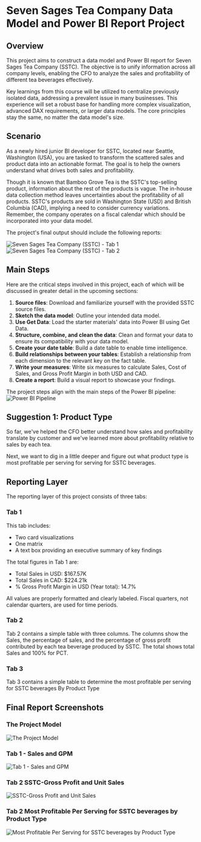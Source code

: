 # Seven Sages Tea Company Data Model and Power BI Report Project

## Overview
This project aims to construct a data model and Power BI report for Seven Sages Tea Company (SSTC). The objective is to unify information across all company levels, enabling the CFO to analyze the sales and profitability of different tea beverages effectively.

Key learnings from this course will be utilized to centralize previously isolated data, addressing a prevalent issue in many businesses. This experience will set a robust base for handling more complex visualization, advanced DAX requirements, or larger data models. The core principles stay the same, no matter the data model's size.

## Scenario
As a newly hired junior BI developer for SSTC, located near Seattle, Washington (USA), you are tasked to transform the scattered sales and product data into an actionable format. The goal is to help the owners understand what drives both sales and profitability.

Though it is known that Bamboo Grove Tea is the SSTC's top-selling product, information about the rest of the products is vague. The in-house data collection method leaves uncertainties about the profitability of all products. SSTC's products are sold in Washington State (USD) and British Columbia (CAD), implying a need to consider currency variations. Remember, the company operates on a fiscal calendar which should be incorporated into your data model.

The project's final output should include the following reports:

![Seven Sages Tea Company (SSTC) - Tab 1](ScreenShots/Seven%20Sages%20Tea%20Company(SSTS)%20Tab%201.jpeg)
![Seven Sages Tea Company (SSTC) - Tab 2](ScreenShots/Seven%20Sages%20Tea%20Company(SSTS)%20Tab%202.jpeg)

## Main Steps
Here are the critical steps involved in this project, each of which will be discussed in greater detail in the upcoming sections:

1. **Source files**: Download and familiarize yourself with the provided SSTC source files.
2. **Sketch the data model**: Outline your intended data model.
3. **Use Get Data**: Load the starter materials' data into Power BI using Get Data.
4. **Structure, combine, and clean the data**: Clean and format your data to ensure its compatibility with your data model.
5. **Create your date table**: Build a date table to enable time intelligence.
6. **Build relationships between your tables**: Establish a relationship from each dimension to the relevant key on the fact table.
7. **Write your measures**: Write six measures to calculate Sales, Cost of Sales, and Gross Profit Margin in both USD and CAD.
8. **Create a report**: Build a visual report to showcase your findings.

The project steps align with the main steps of the Power BI pipeline:
![Power BI Pipeline](ScreenShots/power-bi-pipeline.png)

## Suggestion 1: Product Type
So far, we've helped the CFO better understand how sales and profitability translate by customer and we've learned more about profitability relative to sales by each tea.

Next, we want to dig in a little deeper and figure out what product type is most profitable per serving for serving for SSTC beverages.


## Reporting Layer

The reporting layer of this project consists of three tabs:

### Tab 1

This tab includes:

- Two card visualizations
- One matrix
- A text box providing an executive summary of key findings

The total figures in Tab 1 are:

- Total Sales in USD: $167.57K
- Total Sales in CAD: $224.21k
- % Gross Profit Margin in USD (Year total): 14.7%

All values are properly formatted and clearly labeled. Fiscal quarters, not calendar quarters, are used for time periods.

### Tab 2

Tab 2 contains a simple table with three columns. The columns show the Sales, the percentage of sales, and the percentage of gross profit contributed by each tea beverage produced by SSTC. The total shows total Sales and 100% for PCT.

### Tab 3 

Tab 3 contains a simple table to determine the most profitable per serving for SSTC beverages By Product Type

## Final Report Screenshots

### The Project Model
![The Project Model](ScreenShots/Project-model.png)

###  Tab 1 - Sales and GPM
![Tab 1 - Sales and GPM](ScreenShots/Sales%20and%20GPM.png)

###  Tab 2 SSTC-Gross Profit and Unit Sales
![SSTC-Gross Profit and Unit Sales](ScreenShots/SSTC-GP%20and%20Unit%20Sales%20by%20Product.png)

###  Tab 2 Most Profitable Per Serving for SSTC beverages by Product Type
![Most Profitable Per Serving for SSTC beverages by Product Type](ScreenShots/most%20profitable%20per%20serving%20for%20SSTC%20beverages.png)
